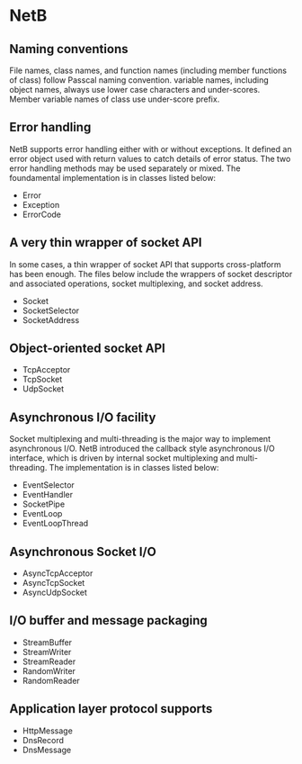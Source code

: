# NetB

## Naming conventions 

File names, class names, and function names (including member functions of class) follow Passcal naming convention. variable names, including object names, always use lower case characters and under-scores. Member variable names of class use under-score prefix. 

## Error handling 

NetB supports error handling either with or without exceptions. It defined an error object used with return values to catch details of error status. The two error handling methods may be used separately or mixed. The foundamental implementation is in classes listed below:  

- Error
- Exception  
- ErrorCode  

## A very thin wrapper of socket API  

In some cases, a thin wrapper of socket API that supports cross-platform has been enough. The files below include the wrappers of socket descriptor and associated operations, socket multiplexing, and socket address.  

- Socket  
- SocketSelector  
- SocketAddress  

## Object-oriented socket API  

- TcpAcceptor  
- TcpSocket  
- UdpSocket  

## Asynchronous I/O facility  

Socket multiplexing and multi-threading is the major way to implement asynchronous I/O. NetB introduced the callback style asynchronous I/O interface, which is driven by internal socket multiplexing and multi-threading. The implementation is in classes listed below: 

- EventSelector  
- EventHandler  
- SocketPipe  
- EventLoop  
- EventLoopThread  

## Asynchronous Socket I/O  

- AsyncTcpAcceptor  
- AsyncTcpSocket  
- AsyncUdpSocket 

## I/O buffer and message packaging  

- StreamBuffer  
- StreamWriter  
- StreamReader  
- RandomWriter
- RandomReader  

## Application layer protocol supports

- HttpMessage  
- DnsRecord  
- DnsMessage  
